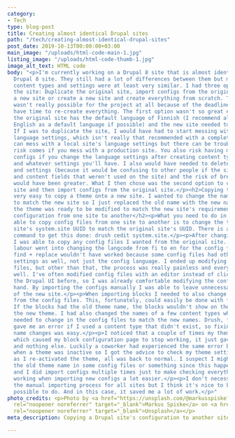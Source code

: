 ```yaml
---
category:
- Tech
type: blog-post
title: Creating almost identical Drupal sites
path: "/tech/creating-almost-identical-drupal-sites"
post_date: 2019-10-13T00:00:00+03:00
main_image: "/uploads/html-code-main-1.jpg"
listing_image: "/uploads/html-code-thumb-1.jpg"
image_alt_text: HTML code
body: "<p>I'm currently working on a Drupal 8 site that is almost identical with another
  Drupal 8 site. They still had a lot of differences between them but most of the
  content types and settings were at least very similar. I had three options to create
  the site: Duplicate the original site, import configs from the original site to
  a new site or create a new site and create everything from scratch. The last option
  wasn't really possible for the project at all because of the deadline. I didn't
  have time to re-create everything. The first option wasn't so great either because
  the original site has the default language of Finnish (I recommend always having
  English as a default language if possible) and the new site needed to default English.
  If I was to duplicate the site, I would have had to start messing with the default
  language settings, which isn't really that recommended with a completed site.  You
  can mess with a local site's language settings but there can be trouble. The real
  risk comes if you mess with a production site. You also risk having multiple language
  configs if you change the language settings after creating content types and views
  and whatever settings you'll have. I also would have needed to delete a lot of functionalities
  and settings (because it would be confusing to other people if the site had settings
  and content fields that weren't used on the site) and the risk of breaking something
  would have been greater. What I then chose was the second option to create a new
  site and then import configs from the original site.</p><h2>Copying the site's theme</h2><p>It's
  very easy to copy a theme onto a new site. I wanted to change the name of the theme
  to match the new site so I just replaced the old name with the new name. After that,
  the theme was ready to be modified to match the new site's requirements.</p><h2>Copying
  configuration from one site to another</h2><p>What you need to do in order to be
  able to copy config files from one site to another is to change the target Drupal
  site's system.site UUID to match the original site's UUID. There is a simple drush
  command to get this done: drush cedit system.site.</p><p>After changing the UUID,
  I was able to copy any config files I wanted from the original site. Some manual
  labour went into changing the langcode from fi to en for the config files. Blind
  find + replace wouldn't have worked because some config files had other language
  settings as well, not just the config language. I ended up modifying over 500 config
  files, but other than that, the process was really painless and everything went
  well. I've often modified config files with an editor instead of clicking through
  the Drupal UI before, so I was already comfortable modifying the config files by
  hand. By importing the configs manually I was able to leave unnecessary things out
  of the new site.</p><p>When importing blocks I needed to also change the theme names
  from the config files. This, fortunately, could easily be done with find + replace.
  If the blocks had the old theme name, the blocks wouldn't show on the new site with
  the new theme. I had also changed the names of a few content types which I also
  needed to change in the config files to match the new names. Drush, fortunately,
  gave me an error if I used a content type that didn't exist, so fixing the few missed
  name changes was easy.</p><p>I noticed that a couple of times my theme became unactivated
  which caused my block configuration page to stop working, it just gave a 404 error
  and nothing else. Luckily a coworker had experienced the same error behaviour after
  when a theme was inactive so I got the advice to check my theme settings. As soon
  as I re-activated the theme, all was back to normal. I suspect I might have missed
  the old theme name in some config files or something since this happened only twice
  and I did import configs multiple times just to make checking everything was always
  working when importing new configs a lot easier.</p><p>I don't necessarily recommend
  the manual importing process for all sites but I think it's nice to know that it's
  possible to do. And in this case, it saved me a lot of work.</p>"
photo_credits: <p>Photo by <a href="https://unsplash.com/@markusspiske?utm_source=unsplash&utm_medium=referral&utm_content=creditCopyText"
  rel="noopener noreferrer" target="_blank">Markus Spiske</a> on <a href="https://unsplash.com/search/photos/exhaustion?utm_source=unsplash&utm_medium=referral&utm_content=creditCopyText"
  rel="noopener noreferrer" target="_blank">Unsplash</a></p>
meta_description: Copying a Drupal site's configuration to another site. What it requires?

---
```

